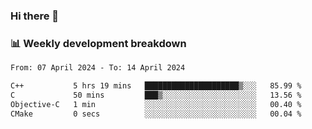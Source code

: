 ### Hi there 👋

### 📊 Weekly development breakdown
<!--START_SECTION:waka-->

```txt
From: 07 April 2024 - To: 14 April 2024

C++           5 hrs 19 mins   █████████████████████▒░░░   85.99 %
C             50 mins         ███▒░░░░░░░░░░░░░░░░░░░░░   13.56 %
Objective-C   1 min           ░░░░░░░░░░░░░░░░░░░░░░░░░   00.40 %
CMake         0 secs          ░░░░░░░░░░░░░░░░░░░░░░░░░   00.04 %
```

<!--END_SECTION:waka-->
